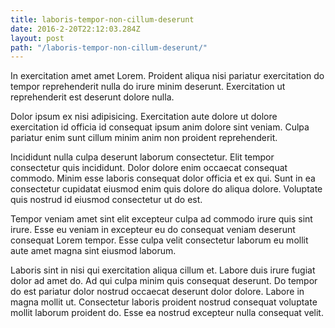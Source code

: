 ```yaml
---
title: laboris-tempor-non-cillum-deserunt
date: 2016-2-20T22:12:03.284Z
layout: post
path: "/laboris-tempor-non-cillum-deserunt/"
---
```


In exercitation amet amet Lorem. Proident aliqua nisi pariatur exercitation do tempor reprehenderit nulla do irure minim deserunt. Exercitation ut reprehenderit est deserunt dolore nulla.

Dolor ipsum ex nisi adipisicing. Exercitation aute dolore ut dolore exercitation id officia id consequat ipsum anim dolore sint veniam. Culpa pariatur enim sunt cillum minim anim non proident reprehenderit.

Incididunt nulla culpa deserunt laborum consectetur. Elit tempor consectetur quis incididunt. Dolor dolore enim occaecat consequat commodo. Minim esse laboris consequat dolor officia et ex qui. Sunt in ea consectetur cupidatat eiusmod enim quis dolore do aliqua dolore. Voluptate quis nostrud id eiusmod consectetur ut do est.

Tempor veniam amet sint elit excepteur culpa ad commodo irure quis sint irure. Esse eu veniam in excepteur eu do consequat veniam deserunt consequat Lorem tempor. Esse culpa velit consectetur laborum eu mollit aute amet magna sint eiusmod laborum.

Laboris sint in nisi qui exercitation aliqua cillum et. Labore duis irure fugiat dolor ad amet do. Ad qui culpa minim quis consequat deserunt. Do tempor do est pariatur dolor nostrud occaecat deserunt dolor dolore. Labore in magna mollit ut. Consectetur laboris proident nostrud consequat voluptate mollit laborum proident do. Esse ea nostrud excepteur nulla consequat velit.